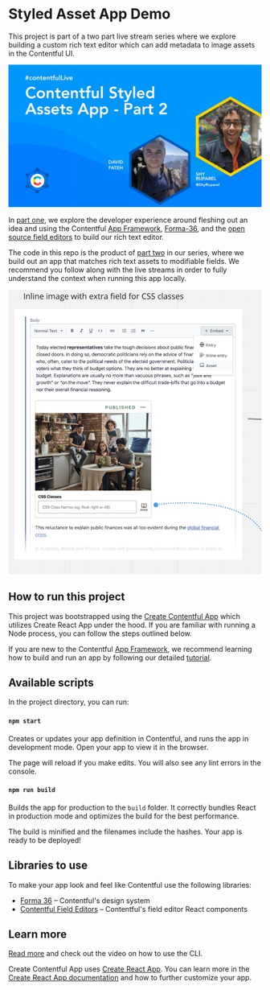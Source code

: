 # Styled Asset App Demo
This project is part of a two part live stream series where we explore building a custom rich text editor which can add metadata to image assets in the Contentful UI.

![Styled Assets Live Stream](/styled-assets-stream-cover-image.jpg)

In [part one](https://youtu.be/Q2dnMcCj4cQ), we explore
the developer experience around fleshing out an idea and using the Contentful [App Framework](https://www.contentful.com/developers/docs/extensibility/app-framework/), [Forma-36](https://f36.contentful.com/), and the [open source field editors](https://contentful-field-editors.netlify.app/) to build
our rich text editor.

The code in this repo is the product of [part two](https://youtu.be/y45hepSuP_8) in
our series, where we build out an app that matches rich text assets to modifiable fields.
We recommend you follow along with the live streams in order to fully understand the context
when running this app locally.

![Rich Text Styled Asset](/richtext-style-asset.png)
## How to run this project
This project was bootstrapped using the [Create Contentful App](https://github.com/contentful/create-contentful-app) which utilizes Create React App under the hood.
If you are familiar with running a Node process, you can follow the steps outlined below.

If you are new to the Contentful [App Framework](https://www.contentful.com/developers/docs/extensibility/app-framework/), we recommend learning how to build and run an app by following
our detailed [tutorial](https://www.contentful.com/developers/docs/extensibility/app-framework/tutorial/).

## Available scripts

In the project directory, you can run:

#### `npm start`

Creates or updates your app definition in Contentful, and runs the app in development mode.
Open your app to view it in the browser.

The page will reload if you make edits.
You will also see any lint errors in the console.

#### `npm run build`

Builds the app for production to the `build` folder.
It correctly bundles React in production mode and optimizes the build for the best performance.

The build is minified and the filenames include the hashes.
Your app is ready to be deployed!

## Libraries to use

To make your app look and feel like Contentful use the following libraries:

- [Forma 36](https://f36.contentful.com/) – Contentful's design system
- [Contentful Field Editors](https://www.contentful.com/developers/docs/extensibility/field-editors/) – Contentful's field editor React components

## Learn more

[Read more](https://www.contentful.com/developers/docs/extensibility/app-framework/create-contentful-app/) and check out the video on how to use the CLI.

Create Contentful App uses [Create React App](https://create-react-app.dev/). You can learn more in the [Create React App documentation](https://facebook.github.io/create-react-app/docs/getting-started) and how to further customize your app.

